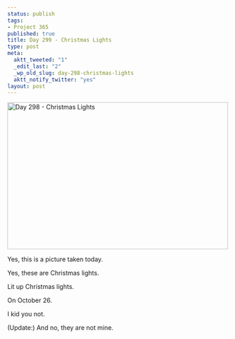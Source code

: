 ```yaml
--- 
status: publish
tags: 
- Project 365
published: true
title: Day 299 - Christmas Lights
type: post
meta: 
  aktt_tweeted: "1"
  _edit_last: "2"
  _wp_old_slug: day-298-christmas-lights
  aktt_notify_twitter: "yes"
layout: post
---
```

<a href="http://www.flickr.com/photos/freeed/6284680411/" title="Day 298 - Christmas Lights by Fred​, on Flickr"><img src="http://farm7.static.flickr.com/6115/6284680411_cbefbf329a.jpg" width="500" height="333" alt="Day 298 - Christmas Lights"/></a>

Yes, this is a picture taken today.

Yes, these are Christmas lights.

Lit up Christmas lights.

On October 26.

I kid you not.

(Update:) And no, they are not mine.
